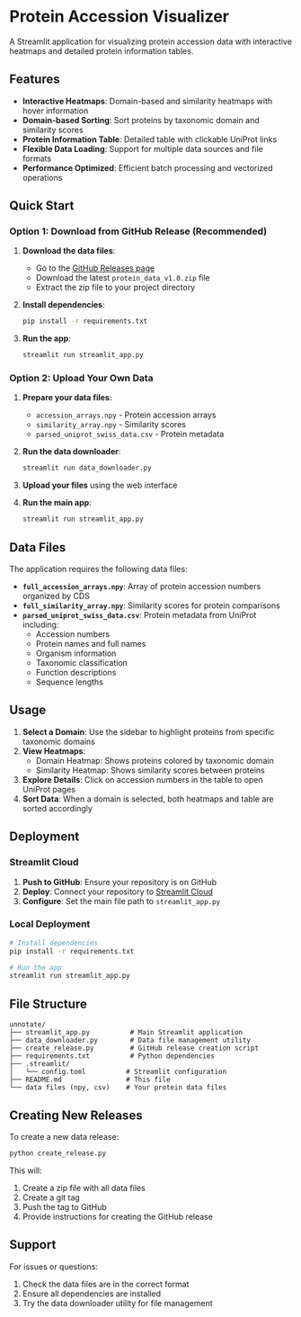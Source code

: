 # Protein Accession Visualizer

A Streamlit application for visualizing protein accession data with interactive heatmaps and detailed protein information tables.

## Features

- **Interactive Heatmaps**: Domain-based and similarity heatmaps with hover information
- **Domain-based Sorting**: Sort proteins by taxonomic domain and similarity scores
- **Protein Information Table**: Detailed table with clickable UniProt links
- **Flexible Data Loading**: Support for multiple data sources and file formats
- **Performance Optimized**: Efficient batch processing and vectorized operations

## Quick Start

### Option 1: Download from GitHub Release (Recommended)

1. **Download the data files**:
   - Go to the [GitHub Releases page](https://github.com/khoa-yelo/unnotate/releases)
   - Download the latest `protein_data_v1.0.zip` file
   - Extract the zip file to your project directory

2. **Install dependencies**:
   ```bash
   pip install -r requirements.txt
   ```

3. **Run the app**:
   ```bash
   streamlit run streamlit_app.py
   ```

### Option 2: Upload Your Own Data

1. **Prepare your data files**:
   - `accession_arrays.npy` - Protein accession arrays
   - `similarity_array.npy` - Similarity scores
   - `parsed_uniprot_swiss_data.csv` - Protein metadata

2. **Run the data downloader**:
   ```bash
   streamlit run data_downloader.py
   ```

3. **Upload your files** using the web interface

4. **Run the main app**:
   ```bash
   streamlit run streamlit_app.py
   ```

## Data Files

The application requires the following data files:

- **`full_accession_arrays.npy`**: Array of protein accession numbers organized by CDS
- **`full_similarity_array.npy`**: Similarity scores for protein comparisons
- **`parsed_uniprot_swiss_data.csv`**: Protein metadata from UniProt including:
  - Accession numbers
  - Protein names and full names
  - Organism information
  - Taxonomic classification
  - Function descriptions
  - Sequence lengths

## Usage

1. **Select a Domain**: Use the sidebar to highlight proteins from specific taxonomic domains
2. **View Heatmaps**: 
   - Domain Heatmap: Shows proteins colored by taxonomic domain
   - Similarity Heatmap: Shows similarity scores between proteins
3. **Explore Details**: Click on accession numbers in the table to open UniProt pages
4. **Sort Data**: When a domain is selected, both heatmaps and table are sorted accordingly

## Deployment

### Streamlit Cloud

1. **Push to GitHub**: Ensure your repository is on GitHub
2. **Deploy**: Connect your repository to [Streamlit Cloud](https://streamlit.io/cloud)
3. **Configure**: Set the main file path to `streamlit_app.py`

### Local Deployment

```bash
# Install dependencies
pip install -r requirements.txt

# Run the app
streamlit run streamlit_app.py
```

## File Structure

```
unnotate/
├── streamlit_app.py          # Main Streamlit application
├── data_downloader.py        # Data file management utility
├── create_release.py         # GitHub release creation script
├── requirements.txt          # Python dependencies
├── .streamlit/
│   └── config.toml          # Streamlit configuration
├── README.md                # This file
└── data files (npy, csv)    # Your protein data files
```

## Creating New Releases

To create a new data release:

```bash
python create_release.py
```

This will:
1. Create a zip file with all data files
2. Create a git tag
3. Push the tag to GitHub
4. Provide instructions for creating the GitHub release

## Support

For issues or questions:
1. Check the data files are in the correct format
2. Ensure all dependencies are installed
3. Try the data downloader utility for file management
